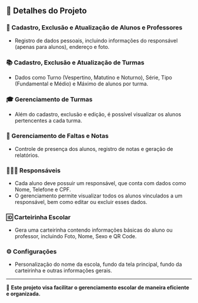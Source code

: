 <h2>📌 Detalhes do Projeto</h2>

<h3>🏫 Cadastro, Exclusão e Atualização de Alunos e Professores</h3>
<ul>
    <li>Registro de dados pessoais, incluindo informações do responsável (apenas para alunos), endereço e foto.</li>
</ul>

<h3>📚 Cadastro, Exclusão e Atualização de Turmas</h3>
<ul>
    <li>Dados como Turno (Vespertino, Matutino e Noturno), Série, Tipo (Fundamental e Médio) e Máximo de alunos por turma.</li>
</ul>

<h3>🎓 Gerenciamento de Turmas</h3>
<ul>
    <li>Além do cadastro, exclusão e edição, é possível visualizar os alunos pertencentes a cada turma.</li>
</ul>

<h3>📝 Gerenciamento de Faltas e Notas</h3>
<ul>
    <li>Controle de presença dos alunos, registro de notas e geração de relatórios.</li>
</ul>

<h3>👨‍👩‍👦 Responsáveis</h3>
<ul>
    <li>Cada aluno deve possuir um responsável, que conta com dados como Nome, Telefone e CPF.</li>
    <li>O gerenciamento permite visualizar todos os alunos vinculados a um responsável, bem como editar ou excluir esses dados.</li>
</ul>

<h3>🆔 Carteirinha Escolar</h3>
<ul>
    <li>Gera uma carteirinha contendo informações básicas do aluno ou professor, incluindo Foto, Nome, Sexo e QR Code.</li>
</ul>

<h3>⚙️ Configurações</h3>
<ul>
    <li>Personalização do nome da escola, fundo da tela principal, fundo da carteirinha e outras informações gerais.</li>
</ul>

<hr>
<p>📌 <strong>Este projeto visa facilitar o gerenciamento escolar de maneira eficiente e organizada.</strong></p>
